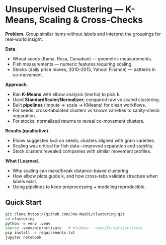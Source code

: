 # Unsupervised Clustering — K-Means, Scaling & Cross-Checks

**Problem.** Group similar items without labels and interpret the groupings for real-world insight.

**Data.**
- Wheat seeds (Kama, Rosa, Canadian) — geometric measurements.
- Fish measurements — numeric features requiring scaling.
- Stocks (daily price moves, 2010–2015, Yahoo! Finance) — patterns in co-movement.

**Approach.**
- Ran **K-Means** with elbow analysis (inertia) to pick k.
- Used **StandardScaler/Normalizer**; compared raw vs scaled clustering.
- Built **pipelines** (impute → scale → KMeans) for clean workflows.
- For seeds: cross-tabulated clusters vs known varieties to sanity-check separation.
- For stocks: normalized returns to reveal co-movement clusters.

**Results (qualitative).**
- Elbow suggested k≈3 on seeds; clusters aligned with grain varieties.
- Scaling was critical for fish data—improved separation and stability.
- Stock clusters revealed companies with similar movement profiles.

**What I Learned.**
- Why scaling can make/break distance-based clustering.
- How elbow plots guide k, and how cross-tabs validate structure when labels exist.
- Using pipelines to keep preprocessing + modeling reproducible.

## Quick Start
```bash
git clone https://github.com/Joe-Naz01/clustering.git
cd clustering
python -m venv .venv
source .venv/bin/activate   # Windows: .venv\Scripts\activate
pip install -r requirements.txt
jupyter notebook

